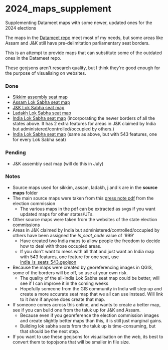 # 2024_maps_supplement
Supplementing Datameet maps with some newer, updated ones for the 2024 elections

The maps in the [Datameet repo](https://github.com/datameet/maps) meet most of my needs, but some areas like Assam and J&K still have pre-delimitation parliamentary seat borders.

This is an attempt to provide maps that can substitute some of the outdated ones in the Datameet repo.

These geojsons aren't research quality, but I think they're good enough for the purpose of visualising on websites.

### Done
* [Sikkim assembly seat map](sikkim_assembly_updated.geojson)
* [Assam Lok Sabha seat map](assam_ls_new_borders.geojson)
* [J&K Lok Sabha seat map](j_and_k_ls_new_borders.geojson)
* [Ladakh Lok Sabha seat map](ladakh_ls_new_borders.geojson)
* [India Lok Sabha seat map](india_ls_seats_545.geojson) (incorporating the newer borders of all the states above. It has 2 extra features for areas in J&K claimed by India but administered/controlled/occupied by others.)
* [India Lok Sabha seat map](india_ls_seats_543.geojson) (same as above, but with 543 features, one for every Lok Sabha seat)

### Pending
* J&K assembly seat map (will do this in July)

### Notes
* Source maps used for sikkim, assam, ladakh, j and k are in the **source maps** folder
* The main source maps were taken from this [press note pdf](https://elections24.eci.gov.in/docs/press-note-no-23.pdf) from the election commission
  * The various maps in the pdf can be extracted as svgs if you want updated maps for other states/UTs.
* Other source maps were taken from the websites of the state election commissions
* Areas in J&K claimed by India but administered/controlled/occupied by others have been assigned the *ls_seat_code* value of '999'
  * Have created two India maps to allow people the freedom to decide how to deal with those occupied areas.
  * If you don't want to mess with all that and just want an India map with 543 features, one feature for one seat, use [india_ls_seats_543.geojson](india_ls_seats_543.geojson)
* Because the maps were created by georeferencing images in QGIS, some of the borders will be off, so use at your own risk.
  * The quality of the all-India Lok Sabha seat map could be better, will see if I can improve it in the coming weeks
  * Hopefully someone from the GIS community in India will step up and create a more accurate seat map that we all can use instead. Will link to it *here* if anyone does create that map.
* If someone comes across this online, and wants to create a better map, see if you can build one from the taluk up for J&K and Assam.
  * Because even if you georeference the election commission images and create slightly better maps than this, it is still just marginal gains.
  * Building lok sabha seats from the taluk up is time-consuming, but that should be the next step.
* If you want to use these geojsons for visualisation on the web, its best to convert them to topojsons that will be smaller in file size.




